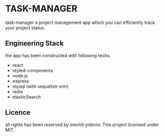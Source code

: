 # TASK-MANAGER 

task-manager a project management app which you can efficiently track your project status. 

## Engineering Stack 

the app has been constructed with following techs.

* react
* styled-components
* node.js
* express
* mysql (with sequelize orm)
* redis
* elasticSearch

## Licence 
all rights has been reserved by mevlüt yıldırım.
This project licensed under MIT.